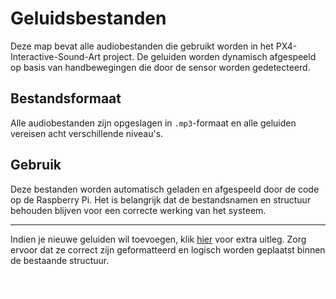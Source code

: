 # Geluidsbestanden

Deze map bevat alle audiobestanden die gebruikt worden in het PX4-Interactive-Sound-Art project. De geluiden worden dynamisch afgespeeld op basis van handbewegingen die door de sensor worden gedetecteerd.

## Bestandsformaat

Alle audiobestanden zijn opgeslagen in `.mp3`-formaat en alle geluiden vereisen acht verschillende niveau's.

## Gebruik

Deze bestanden worden automatisch geladen en afgespeeld door de code op de Raspberry Pi. Het is belangrijk dat de bestandsnamen en structuur behouden blijven voor een correcte werking van het systeem.

---

Indien je nieuwe geluiden wil toevoegen, klik [hier](../Code_Raspberry_Pi/README.md#3-hoe-extra-geluiden-toe-te-voegen) voor extra uitleg. Zorg ervoor dat ze correct zijn geformatteerd en logisch worden geplaatst binnen de bestaande structuur.

<a href="../README.md" style="display:inline-block; padding:8px 16px; color:white; border-radius:6px; text-decoration:none;">⬅️ Terug naar overzicht</a>
